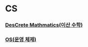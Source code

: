 # CS

### [DesCrete Mathmatics(이산 수학)](/DisCrete%20Mathmatics/README.md)

### [OS(운영 체제)](/OS/README.md)
